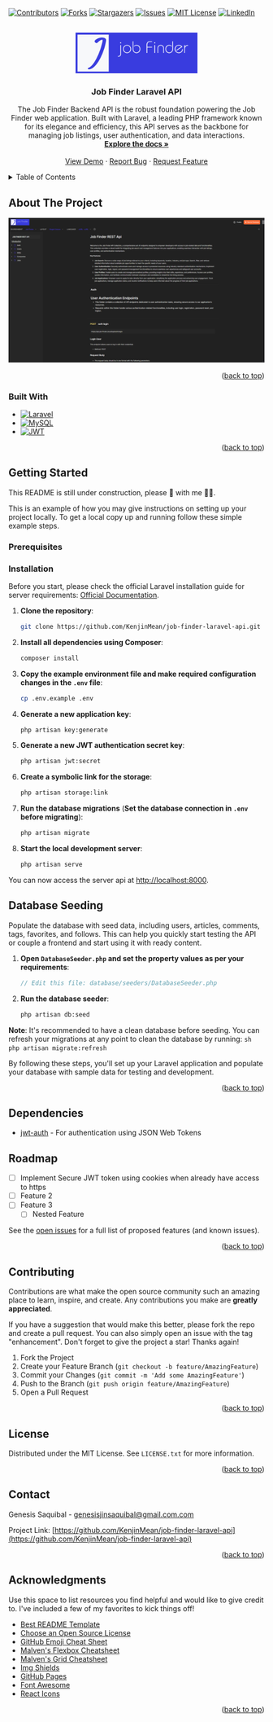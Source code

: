 <!-- Improved compatibility of back to top link: See: https://github.com/othneildrew/Best-README-Template/pull/73 -->

<a name="readme-top"></a>

<!--
*** Thanks for checking out the Best-README-Template. If you have a suggestion
*** that would make this better, please fork the repo and create a pull request
*** or simply open an issue with the tag "enhancement".
*** Don't forget to give the project a star!
*** Thanks again! Now go create something AMAZING! :D
-->

<!-- PROJECT SHIELDS -->
<!--
*** I'm using markdown "reference style" links for readability.
*** Reference links are enclosed in brackets [ ] instead of parentheses ( ).
*** See the bottom of this document for the declaration of the reference variables
*** for contributors-url, forks-url, etc. This is an optional, concise syntax you may use.
*** https://www.markdownguide.org/basic-syntax/#reference-style-links
-->

[![Contributors][contributors-shield]][contributors-url]
[![Forks][forks-shield]][forks-url]
[![Stargazers][stars-shield]][stars-url]
[![Issues][issues-shield]][issues-url]
[![MIT License][license-shield]][license-url]
[![LinkedIn][linkedin-shield]][linkedin-url]

<!-- PROJECT LOGO -->
<br />
<div align="center">
  <a href="https://github.com/KenjinMean/job-finder-laravel-api">
    <img src="public/JobFinderLogo.png" alt="Logo" height="80">
  </a>

<h3 align="center">Job Finder Laravel API</h3>

  <p align="center">
    The Job Finder Backend API is the robust foundation powering the Job Finder web application. Built with Laravel, a leading PHP framework known for its elegance and efficiency, this API serves as the backbone for managing job listings, user authentication, and data interactions.
    <br />
    <a href="https://github.com/KenjinMean/job-finder-laravel-api"><strong>Explore the docs »</strong></a>
    <br />
    <br />
    <a href="https://github.com/KenjinMean/job-finder-laravel-api">View Demo</a>
    ·
    <a href="https://github.com/KenjinMean/job-finder-laravel-api/issues/new?labels=bug&template=bug-report---.md">Report Bug</a>
    ·
    <a href="https://github.com/KenjinMean/job-finder-laravel-api/issues/new?labels=enhancement&template=feature-request---.md">Request Feature</a>
  </p>
</div>

<!-- TABLE OF CONTENTS -->
<details>
  <summary>Table of Contents</summary>
  <ol>
    <li>
      <a href="#about-the-project">About The Project</a>
      <ul>
        <li><a href="#built-with">Built With</a></li>
      </ul>
    </li>
    <li>
      <a href="#getting-started">Getting Started</a>
      <ul>
        <li><a href="#prerequisites">Prerequisites</a></li>
        <li><a href="#installation">Installation</a></li>
      </ul>
    </li>
    <li><a href="#usage">Usage</a></li>
    <li><a href="#roadmap">Roadmap</a></li>
    <li><a href="#contributing">Contributing</a></li>
    <li><a href="#license">License</a></li>
    <li><a href="#contact">Contact</a></li>
    <li><a href="#acknowledgments">Acknowledgments</a></li>
  </ol>
</details>

<!-- ABOUT THE PROJECT -->

## About The Project

[![Product Name Screen Shot][product-screenshot]](https://example.com)

<!-- Here's a blank template to get started: To avoid retyping too much info. Do a search and replace with your text editor for the following: `KenjinMean`, `job-finder-laravel-api`, `twitter_handle`, `genesis-saquibal-9b99a5245`, `gmail.com`, `genesisjinsaquibal`, `Job Finder Laravel API`, `The Job Finder Backend API is the robust foundation powering the Job Finder web application. Built with Laravel, a leading PHP framework known for its elegance and efficiency, this API serves as the backbone for managing job listings, user authentication, and data interactions.` -->

<p align="right">(<a href="#readme-top">back to top</a>)</p>

### Built With

-   [![Laravel][Laravel.com]][Laravel-url]
-   [![MySQL][MySQL.com]][MySQL-url]
-   [![JWT][JWT.com]][JWT-url]

<p align="right">(<a href="#readme-top">back to top</a>)</p>

<!-- GETTING STARTED -->

## Getting Started

This README is still under construction, please 🐻 with me 🥺😊.

This is an example of how you may give instructions on setting up your project locally.
To get a local copy up and running follow these simple example steps.

### Prerequisites

### Installation

Before you start, please check the official Laravel installation guide for server requirements: [Official Documentation](https://laravel.com/docs/5.4/installation#installation).

1. **Clone the repository**:

    ```sh
    git clone https://github.com/KenjinMean/job-finder-laravel-api.git
    ```

2. **Install all dependencies using Composer**:

    ```sh
    composer install
    ```

3. **Copy the example environment file and make required configuration changes in the `.env` file**:

    ```sh
    cp .env.example .env
    ```

4. **Generate a new application key**:

    ```sh
    php artisan key:generate
    ```

5. **Generate a new JWT authentication secret key**:

    ```sh
    php artisan jwt:secret
    ```

6. **Create a symbolic link for the storage**:

    ```sh
    php artisan storage:link
    ```

7. **Run the database migrations** (**Set the database connection in `.env` before migrating**):

    ```sh
    php artisan migrate
    ```

8. **Start the local development server**:
    ```sh
    php artisan serve
    ```

You can now access the server api at [http://localhost:8000](http://localhost:8000/api).

## Database Seeding

Populate the database with seed data, including users, articles, comments, tags, favorites, and follows. This can help you quickly start testing the API or couple a frontend and start using it with ready content.

1. **Open `DatabaseSeeder.php` and set the property values as per your requirements**:

    ```php
    // Edit this file: database/seeders/DatabaseSeeder.php
    ```

2. **Run the database seeder**:
    ```sh
    php artisan db:seed
    ```

**Note**: It's recommended to have a clean database before seeding. You can refresh your migrations at any point to clean the database by running:
`sh
    php artisan migrate:refresh
    `

By following these steps, you'll set up your Laravel application and populate your database with sample data for testing and development.

<p align="right">(<a href="#readme-top">back to top</a>)</p>

## Dependencies

-   [jwt-auth](https://github.com/PHP-Open-Source-Saver/jwt-auth.git) - For authentication using JSON Web Tokens

<!-- ROADMAP -->

## Roadmap

-   [ ] Implement Secure JWT token using cookies when already have access to https
-   [ ] Feature 2
-   [ ] Feature 3
    -   [ ] Nested Feature

See the [open issues](https://github.com/KenjinMean/job-finder-laravel-api/issues) for a full list of proposed features (and known issues).

<p align="right">(<a href="#readme-top">back to top</a>)</p>

<!-- CONTRIBUTING -->

## Contributing

Contributions are what make the open source community such an amazing place to learn, inspire, and create. Any contributions you make are **greatly appreciated**.

If you have a suggestion that would make this better, please fork the repo and create a pull request. You can also simply open an issue with the tag "enhancement".
Don't forget to give the project a star! Thanks again!

1. Fork the Project
2. Create your Feature Branch (`git checkout -b feature/AmazingFeature`)
3. Commit your Changes (`git commit -m 'Add some AmazingFeature'`)
4. Push to the Branch (`git push origin feature/AmazingFeature`)
5. Open a Pull Request

<p align="right">(<a href="#readme-top">back to top</a>)</p>

<!-- LICENSE -->

## License

Distributed under the MIT License. See `LICENSE.txt` for more information.

<p align="right">(<a href="#readme-top">back to top</a>)</p>

<!-- CONTACT -->

## Contact

<!-- Your Name - [@twitter_handle](https://twitter.com/twitter_handle) - genesisjinsaquibal@gmail.com.com -->

Genesis Saquibal - genesisjinsaquibal@gmail.com.com

Project Link: [https://github.com/KenjinMean/job-finder-laravel-api](https://github.com/KenjinMean/job-finder-laravel-api)

<p align="right">(<a href="#readme-top">back to top</a>)</p>

<!-- ACKNOWLEDGMENTS -->

## Acknowledgments

Use this space to list resources you find helpful and would like to give credit to. I've included a few of my favorites to kick things off!

-   [Best README Template](https://github.com/othneildrew/Best-README-Template/tree/master)
-   [Choose an Open Source License](https://choosealicense.com)
-   [GitHub Emoji Cheat Sheet](https://www.webpagefx.com/tools/emoji-cheat-sheet)
-   [Malven's Flexbox Cheatsheet](https://flexbox.malven.co/)
-   [Malven's Grid Cheatsheet](https://grid.malven.co/)
-   [Img Shields](https://shields.io)
-   [GitHub Pages](https://pages.github.com)
-   [Font Awesome](https://fontawesome.com)
-   [React Icons](https://react-icons.github.io/react-icons/search)

<p align="right">(<a href="#readme-top">back to top</a>)</p>

<!-- MARKDOWN LINKS & IMAGES -->
<!-- https://www.markdownguide.org/basic-syntax/#reference-style-links -->

[contributors-shield]: https://img.shields.io/github/contributors/KenjinMean/job-finder-laravel-api.svg?style=for-the-badge
[contributors-url]: https://github.com/KenjinMean/job-finder-laravel-api/graphs/contributors
[forks-shield]: https://img.shields.io/github/forks/KenjinMean/job-finder-laravel-api.svg?style=for-the-badge
[forks-url]: https://github.com/KenjinMean/job-finder-laravel-api/network/members
[stars-shield]: https://img.shields.io/github/stars/KenjinMean/job-finder-laravel-api.svg?style=for-the-badge
[stars-url]: https://github.com/KenjinMean/job-finder-laravel-api/stargazers
[issues-shield]: https://img.shields.io/github/issues/KenjinMean/job-finder-laravel-api.svg?style=for-the-badge
[issues-url]: https://github.com/KenjinMean/job-finder-laravel-api/issues
[license-shield]: https://img.shields.io/github/license/KenjinMean/job-finder-laravel-api.svg?style=for-the-badge
[license-url]: https://github.com/KenjinMean/job-finder-laravel-api/blob/master/LICENSE.txt
[linkedin-shield]: https://img.shields.io/badge/-LinkedIn-black.svg?style=for-the-badge&logo=linkedin&colorB=555
[linkedin-url]: https://linkedin.com/in/genesis-saquibal-9b99a5245
[product-screenshot]: public/jobFinderApiDocs.PNG
[Laravel.com]: https://img.shields.io/badge/Laravel-FF2D20?style=for-the-badge&logo=laravel&logoColor=white
[Laravel-url]: https://laravel.com
[MySQL.com]: https://img.shields.io/badge/mysql-4479A1.svg?style=for-the-badge&logo=mysql&logoColor=white
[MySQL-url]: https://www.mysql.com/
[JWT.com]: https://img.shields.io/badge/JWT-black?style=for-the-badge&logo=JSON%20web%20tokens
[JWT-url]: https://github.com/PHP-Open-Source-Saver/jwt-auth
